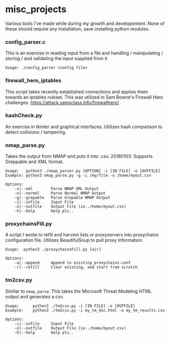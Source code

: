 # misc_projects
Various tools I've made while during my growth and developement.  None of these should require any installation, save installing python modules.  

### config_parser.c
This is an exercise in reading input from a file and handling / manipulating / storing / and validating the input supplied from it
```
Usage: ./config_parser <config file>
```

### firewall_hero_iptables
This script takes recently established connections and applies them towards an iptables ruleset.  This was utilized in Sam Bowne's Firewall Hero challenges.
https://attack.samsclass.info/firewallhero/

### hashCheck.py
An exercise in tkinter and graphical interfaces.  Utilizes hash comparison to detect collisions / tampering.

### nmap_parse.py
Takes the output from NMAP and puts it into .csv.  20180103:  Supports Greppable and XML format.

```
Usage:   python3 ./nmap_parser.py [OPTION] -i [IN FILE] -o [OUTFILE]
Example: python3 nmap_parse.py -g -i /my/file -o /home/myout.csv

Options:
    -x|--xml        Parse NMAP XML Output
    -n|--normal     Parse Normal NMAP Output
    -g|--grepable   Parse Grepable NMAP Output
    -i|--infile     Input File
    -o|--outfile    Output File (ie../home/myout.csv)
    -h|--help       Halp plz..
```

### proxychainsFill.py
A script I wrote to refill and harvest lists or proxyservers into proxychains configuration file.  Utilizes BeautifulSoup to pull proxy information.
```
Usage:  python3 ./proxychainsFill.py [a|r]

Options:
    -a|--append     Append to existing proxychains.conf
    -r|--refill     Clear existing, and start from scratch
```

### tm2csv.py
Similar to `nmap_parse`.  This takes the Microsoft Threat Modeling HTML output and generates a csv.
```
Usage:      python3 ./tm2csv.py -i [IN FILE] -o [OUTFILE]
Example:    python3 ./tm2csv.py -i my_tm_doc.html -o my_tm_results.csv

Options:
    -i|--infile     Input File
    -o|--outfile    Output File (ie../home/myout.csv)
    -h|--help       Halp plz..
```
